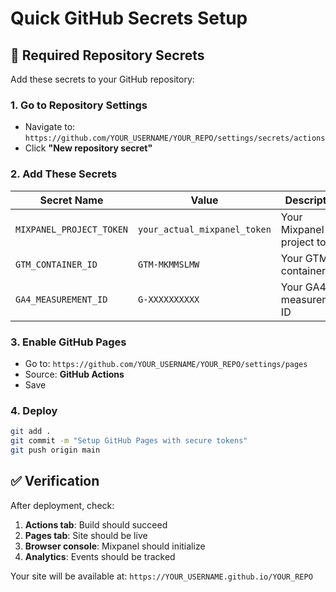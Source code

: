 # Quick GitHub Secrets Setup

## 🔐 Required Repository Secrets

Add these secrets to your GitHub repository:

### 1. Go to Repository Settings
- Navigate to: `https://github.com/YOUR_USERNAME/YOUR_REPO/settings/secrets/actions`
- Click **"New repository secret"**

### 2. Add These Secrets

| Secret Name | Value | Description |
|-------------|-------|-------------|
| `MIXPANEL_PROJECT_TOKEN` | `your_actual_mixpanel_token` | Your Mixpanel project token |
| `GTM_CONTAINER_ID` | `GTM-MKMMSLMW` | Your GTM container ID |
| `GA4_MEASUREMENT_ID` | `G-XXXXXXXXXX` | Your GA4 measurement ID |

### 3. Enable GitHub Pages
- Go to: `https://github.com/YOUR_USERNAME/YOUR_REPO/settings/pages`
- Source: **GitHub Actions**
- Save

### 4. Deploy
```bash
git add .
git commit -m "Setup GitHub Pages with secure tokens"
git push origin main
```

## ✅ Verification

After deployment, check:
1. **Actions tab**: Build should succeed
2. **Pages tab**: Site should be live
3. **Browser console**: Mixpanel should initialize
4. **Analytics**: Events should be tracked

Your site will be available at: `https://YOUR_USERNAME.github.io/YOUR_REPO`

